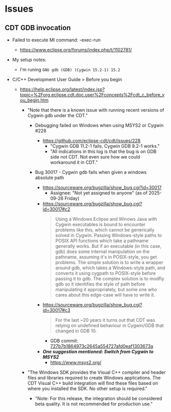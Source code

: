 
# Issues

## CDT GDB invocation

- Failed to execute MI command: -exec-run
  + https://www.eclipse.org/forums/index.php/t/1102781/


- My setup notes:
  + I'm runing ```GNU gdb (GDB) (Cygwin 15.2-1) 15.2```


- C/C++ Development User Guide > Before you begin
  + https://help.eclipse.org/latest/index.jsp?topic=%2Forg.eclipse.cdt.doc.user%2Fconcepts%2Fcdt_c_before_you_begin.htm
    * "Note that there is a known issue with running recent versions of Cygwin gdb under the CDT."

      * Debugging failed on Windows when using MSYS2 or Cygwin #228
        * https://github.com/eclipse-cdt/cdt/issues/228
          * "Cygwin GDB 11.2-1 fails, Cygwin GDB 9.2-1 works."
          * "All indications in this log is that the bug is on GDB side not CDT. Not even sure how we could workaround it in CDT."

      * Bug 30017 - Cygwin gdb fails when given a windows absolute path
        * https://sourceware.org/bugzilla/show_bug.cgi?id=30017    
          * Assignee: "Not yet assigned to anyone" (as of 2025-09-26 Friday)
        * https://sourceware.org/bugzilla/show_bug.cgi?id=30017#c2
          > Using a Windows Eclipse and Winows Java with Cygwin executables is bound to encounter problems like this, which cannot be generically solved in Cygwin.
          > Passing Windows-style paths to POSIX API functions which take a pathname generally works.
          > But if an executable (in this case, gdb) does some internal manipulation on the pathname, assuming it's in POSIX-style, you get problems.
          > The simple solution is to write a wrapper around gdb, which takes a Windows-style path, and converts it using cygpath to POSIX-style before passing it to gdb.
          > The complex solution is to modfiy gdb so it identifies the style of path before manipulating it appropriately, but some one who cares about this edge-case will have to write it.
        * https://sourceware.org/bugzilla/show_bug.cgi?id=30017#c3
          > For the last ~20 years it turns out that CDT was relying on undefined behaviour in Cygwin/GDB that changed in GDB 10.
          * GDB commit: [727b7b1864973c2645a554727afd0eaf1303673a](https://sourceware.org/git/?p=binutils-gdb.git;a=commitdiff;h=727b7b1864973c2645a554727afd0eaf1303673a)
        * ___One suggestion mentioned: Switch from Cygwin to MSYS2___
          * https://www.msys2.org/

    * "The Windows SDK provides the Visual C++ compiler and header files and libraries required to create Windows applications. The CDT Visual C++ build integration will find these files based on where you installed the SDK. No other setup is required."
      * "Note: For this release, the integration should be considered beta quality. It is not recommended for production use."




 

